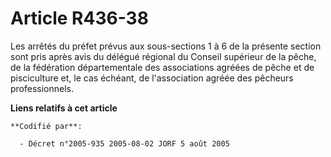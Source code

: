 # Article R436-38

Les arrêtés du préfet prévus aux sous-sections 1 à 6 de la présente section sont pris après avis du délégué régional du
Conseil supérieur de la pêche, de la fédération départementale des associations agréées de pêche et de pisciculture et, le
cas échéant, de l'association agréée des pêcheurs professionnels.

**Liens relatifs à cet article**

	**Codifié par**:

	  - Décret n°2005-935 2005-08-02 JORF 5 août 2005
